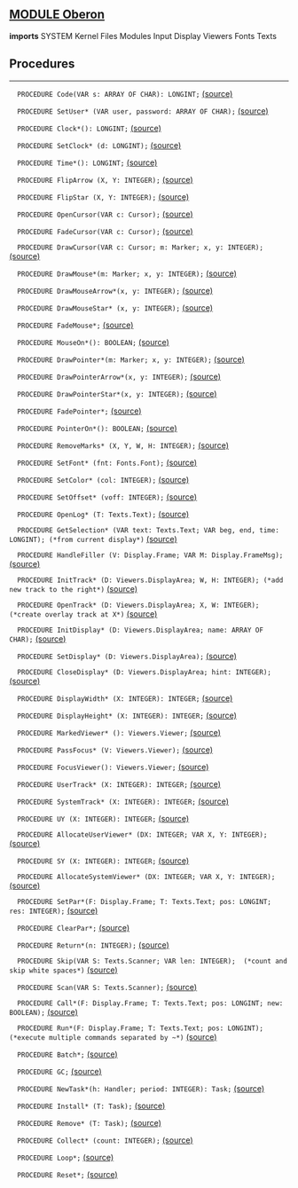 
## [MODULE Oberon](https://github.com/io-core/Oberon/blob/main/Oberon.Mod)

  **imports** SYSTEM Kernel Files Modules Input Display Viewers Fonts Texts
## Procedures
---

`  PROCEDURE Code(VAR s: ARRAY OF CHAR): LONGINT;` [(source)](https://github.com/io-core/Oberon/blob/main/Oberon.Mod#L83)


`  PROCEDURE SetUser* (VAR user, password: ARRAY OF CHAR);` [(source)](https://github.com/io-core/Oberon/blob/main/Oberon.Mod#L95)


`  PROCEDURE Clock*(): LONGINT;` [(source)](https://github.com/io-core/Oberon/blob/main/Oberon.Mod#L99)


`  PROCEDURE SetClock* (d: LONGINT);` [(source)](https://github.com/io-core/Oberon/blob/main/Oberon.Mod#L103)


`  PROCEDURE Time*(): LONGINT;` [(source)](https://github.com/io-core/Oberon/blob/main/Oberon.Mod#L107)


`  PROCEDURE FlipArrow (X, Y: INTEGER);` [(source)](https://github.com/io-core/Oberon/blob/main/Oberon.Mod#L113)


`  PROCEDURE FlipStar (X, Y: INTEGER);` [(source)](https://github.com/io-core/Oberon/blob/main/Oberon.Mod#L124)


`  PROCEDURE OpenCursor(VAR c: Cursor);` [(source)](https://github.com/io-core/Oberon/blob/main/Oberon.Mod#L135)


`  PROCEDURE FadeCursor(VAR c: Cursor);` [(source)](https://github.com/io-core/Oberon/blob/main/Oberon.Mod#L139)


`  PROCEDURE DrawCursor(VAR c: Cursor; m: Marker; x, y: INTEGER);` [(source)](https://github.com/io-core/Oberon/blob/main/Oberon.Mod#L143)


`  PROCEDURE DrawMouse*(m: Marker; x, y: INTEGER);` [(source)](https://github.com/io-core/Oberon/blob/main/Oberon.Mod#L153)


`  PROCEDURE DrawMouseArrow*(x, y: INTEGER);` [(source)](https://github.com/io-core/Oberon/blob/main/Oberon.Mod#L157)


`  PROCEDURE DrawMouseStar* (x, y: INTEGER);` [(source)](https://github.com/io-core/Oberon/blob/main/Oberon.Mod#L161)


`  PROCEDURE FadeMouse*;` [(source)](https://github.com/io-core/Oberon/blob/main/Oberon.Mod#L165)


`  PROCEDURE MouseOn*(): BOOLEAN;` [(source)](https://github.com/io-core/Oberon/blob/main/Oberon.Mod#L169)


`  PROCEDURE DrawPointer*(m: Marker; x, y: INTEGER);` [(source)](https://github.com/io-core/Oberon/blob/main/Oberon.Mod#L173)


`  PROCEDURE DrawPointerArrow*(x, y: INTEGER);` [(source)](https://github.com/io-core/Oberon/blob/main/Oberon.Mod#L177)


`  PROCEDURE DrawPointerStar*(x, y: INTEGER);` [(source)](https://github.com/io-core/Oberon/blob/main/Oberon.Mod#L181)


`  PROCEDURE FadePointer*;` [(source)](https://github.com/io-core/Oberon/blob/main/Oberon.Mod#L185)


`  PROCEDURE PointerOn*(): BOOLEAN;` [(source)](https://github.com/io-core/Oberon/blob/main/Oberon.Mod#L189)


`  PROCEDURE RemoveMarks* (X, Y, W, H: INTEGER);` [(source)](https://github.com/io-core/Oberon/blob/main/Oberon.Mod#L193)


`  PROCEDURE SetFont* (fnt: Fonts.Font);` [(source)](https://github.com/io-core/Oberon/blob/main/Oberon.Mod#L205)


`  PROCEDURE SetColor* (col: INTEGER);` [(source)](https://github.com/io-core/Oberon/blob/main/Oberon.Mod#L209)


`  PROCEDURE SetOffset* (voff: INTEGER);` [(source)](https://github.com/io-core/Oberon/blob/main/Oberon.Mod#L213)


`  PROCEDURE OpenLog* (T: Texts.Text);` [(source)](https://github.com/io-core/Oberon/blob/main/Oberon.Mod#L219)


`  PROCEDURE GetSelection* (VAR text: Texts.Text; VAR beg, end, time: LONGINT); (*from current display*)` [(source)](https://github.com/io-core/Oberon/blob/main/Oberon.Mod#L223)


`  PROCEDURE HandleFiller (V: Display.Frame; VAR M: Display.FrameMsg);` [(source)](https://github.com/io-core/Oberon/blob/main/Oberon.Mod#L231)


`  PROCEDURE InitTrack* (D: Viewers.DisplayArea; W, H: INTEGER); (*add new track to the right*)` [(source)](https://github.com/io-core/Oberon/blob/main/Oberon.Mod#L250)


`  PROCEDURE OpenTrack* (D: Viewers.DisplayArea; X, W: INTEGER); (*create overlay track at X*)` [(source)](https://github.com/io-core/Oberon/blob/main/Oberon.Mod#L255)


`  PROCEDURE InitDisplay* (D: Viewers.DisplayArea; name: ARRAY OF CHAR);` [(source)](https://github.com/io-core/Oberon/blob/main/Oberon.Mod#L260)


`  PROCEDURE SetDisplay* (D: Viewers.DisplayArea);` [(source)](https://github.com/io-core/Oberon/blob/main/Oberon.Mod#L266)


`  PROCEDURE CloseDisplay* (D: Viewers.DisplayArea; hint: INTEGER);` [(source)](https://github.com/io-core/Oberon/blob/main/Oberon.Mod#L270)


`  PROCEDURE DisplayWidth* (X: INTEGER): INTEGER;` [(source)](https://github.com/io-core/Oberon/blob/main/Oberon.Mod#L276)


`  PROCEDURE DisplayHeight* (X: INTEGER): INTEGER;` [(source)](https://github.com/io-core/Oberon/blob/main/Oberon.Mod#L280)


`  PROCEDURE MarkedViewer* (): Viewers.Viewer;` [(source)](https://github.com/io-core/Oberon/blob/main/Oberon.Mod#L284)


`  PROCEDURE PassFocus* (V: Viewers.Viewer);` [(source)](https://github.com/io-core/Oberon/blob/main/Oberon.Mod#L288)


`  PROCEDURE FocusViewer(): Viewers.Viewer;` [(source)](https://github.com/io-core/Oberon/blob/main/Oberon.Mod#L297)


`  PROCEDURE UserTrack* (X: INTEGER): INTEGER;` [(source)](https://github.com/io-core/Oberon/blob/main/Oberon.Mod#L303)


`  PROCEDURE SystemTrack* (X: INTEGER): INTEGER;` [(source)](https://github.com/io-core/Oberon/blob/main/Oberon.Mod#L307)


`  PROCEDURE UY (X: INTEGER): INTEGER;` [(source)](https://github.com/io-core/Oberon/blob/main/Oberon.Mod#L311)


`  PROCEDURE AllocateUserViewer* (DX: INTEGER; VAR X, Y: INTEGER);` [(source)](https://github.com/io-core/Oberon/blob/main/Oberon.Mod#L319)


`  PROCEDURE SY (X: INTEGER): INTEGER;` [(source)](https://github.com/io-core/Oberon/blob/main/Oberon.Mod#L326)


`  PROCEDURE AllocateSystemViewer* (DX: INTEGER; VAR X, Y: INTEGER);` [(source)](https://github.com/io-core/Oberon/blob/main/Oberon.Mod#L340)


`  PROCEDURE SetPar*(F: Display.Frame; T: Texts.Text; pos: LONGINT; res: INTEGER);` [(source)](https://github.com/io-core/Oberon/blob/main/Oberon.Mod#L349)


`  PROCEDURE ClearPar*;` [(source)](https://github.com/io-core/Oberon/blob/main/Oberon.Mod#L353)


`  PROCEDURE Return*(n: INTEGER);` [(source)](https://github.com/io-core/Oberon/blob/main/Oberon.Mod#L357)


`  PROCEDURE Skip(VAR S: Texts.Scanner; VAR len: INTEGER);  (*count and skip white spaces*)` [(source)](https://github.com/io-core/Oberon/blob/main/Oberon.Mod#L361)


`  PROCEDURE Scan(VAR S: Texts.Scanner);` [(source)](https://github.com/io-core/Oberon/blob/main/Oberon.Mod#L371)


`  PROCEDURE Call*(F: Display.Frame; T: Texts.Text; pos: LONGINT; new: BOOLEAN);` [(source)](https://github.com/io-core/Oberon/blob/main/Oberon.Mod#L383)


`  PROCEDURE Run*(F: Display.Frame; T: Texts.Text; pos: LONGINT);  (*execute multiple commands separated by ~*)` [(source)](https://github.com/io-core/Oberon/blob/main/Oberon.Mod#L405)


`  PROCEDURE Batch*;` [(source)](https://github.com/io-core/Oberon/blob/main/Oberon.Mod#L420)


`  PROCEDURE GC;` [(source)](https://github.com/io-core/Oberon/blob/main/Oberon.Mod#L426)


`  PROCEDURE NewTask*(h: Handler; period: INTEGER): Task;` [(source)](https://github.com/io-core/Oberon/blob/main/Oberon.Mod#L443)


`  PROCEDURE Install* (T: Task);` [(source)](https://github.com/io-core/Oberon/blob/main/Oberon.Mod#L448)


`  PROCEDURE Remove* (T: Task);` [(source)](https://github.com/io-core/Oberon/blob/main/Oberon.Mod#L455)


`  PROCEDURE Collect* (count: INTEGER);` [(source)](https://github.com/io-core/Oberon/blob/main/Oberon.Mod#L464)


`  PROCEDURE Loop*;` [(source)](https://github.com/io-core/Oberon/blob/main/Oberon.Mod#L468)


`  PROCEDURE Reset*;` [(source)](https://github.com/io-core/Oberon/blob/main/Oberon.Mod#L501)

